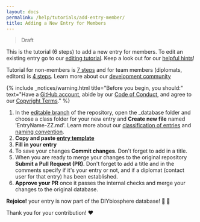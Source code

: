 ```yaml
---
layout: docs
permalink: /help/tutorials/add-entry-member/
title: Adding a New Entry for Members
---
```

> Draft

This is the tutorial (6 steps) to add a new entry for members. To edit an existing entry go to our [editing tutorial]. Keep a look out for our [helpful hints]!

Tutorial for non-members is [7 steps] and for team members (diplomats, editors) is [4 steps]. Learn more about our [development community]

{% include _notices/warning.html title="Before you begin, you should:" text="Have a [GitHub account](https://github.com/join), abide by our [Code of Conduct](http://sphere.diybio.org/about/coc/), and agree to our [Copyright Terms](http://sphere.diybio.org/about/copyright/license/)." %}

1. In the [editable branch] of the repository, open the _database folder and choose a class folder for your new entry and **Create new file** named 'EntryName-ZZ.md'. Learn more about our [classification of entries] and [naming convention].
2. **Copy and paste [entry template]**
3. **Fill in your entry**
4. To save your changes **Commit changes**. Don't forget to add in a title.
5. When you are ready to merge your changes to the original repository **Submit a Pull Request (PR)**. Don't forget to add a title and in the comments specify if it's your entry or not, and if a diplomat (contact user for that entry) has been established.
6. **Approve your PR** once it passes the internal checks and merge your changes to the original database.

**Rejoice!** your entry is now part of the DIYbiosphere database! :clap: :clap:

Thank you for your contribution! :heart:

[editing tutorial]: help/tutorials/edit-entry-member
[helpful hints]: /help/hints/
[editable branch]: https://github.com/DIYbiosphere/sphere.dir/tree/editable
[7 steps]: /help/tutorials/add-entry
[4 steps]: /help/tutorials/add-entry-teams
[development community]: #
[entry template]: https://gist.githubusercontent.com/ahuacatl/954444c7f15a27190b0fd52e0021a58c/raw/91412b5ba78fb082b349776cf0a75d3c82f35da0/front-matter-template.md
[classification of entries]: #
[naming convention]: #
[installation]: /help/install/
